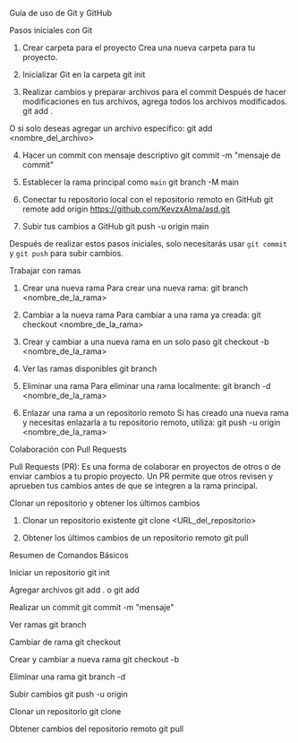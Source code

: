  Guía de uso de Git y GitHub

 Pasos iniciales con Git

 1. Crear carpeta para el proyecto
 Crea una nueva carpeta para tu proyecto.

 2. Inicializar Git en la carpeta
git init

 3. Realizar cambios y preparar archivos para el commit
 Después de hacer modificaciones en tus archivos, agrega todos los archivos modificados.
git add .

 O si solo deseas agregar un archivo específico:
git add <nombre_del_archivo>

 4. Hacer un commit con mensaje descriptivo
git commit -m "mensaje de commit"

 5. Establecer la rama principal como `main`
git branch -M main

 6. Conectar tu repositorio local con el repositorio remoto en GitHub
git remote add origin https://github.com/KevzxAlma/asd.git

 7. Subir tus cambios a GitHub
git push -u origin main

Después de realizar estos pasos iniciales, solo necesitarás usar `git commit` y `git push` para subir cambios.

 Trabajar con ramas

 1. Crear una nueva rama
 Para crear una nueva rama:
git branch <nombre_de_la_rama>

2. Cambiar a la nueva rama
Para cambiar a una rama ya creada:
git checkout <nombre_de_la_rama>

3. Crear y cambiar a una nueva rama en un solo paso
git checkout -b <nombre_de_la_rama>

4. Ver las ramas disponibles
git branch

5. Eliminar una rama
Para eliminar una rama localmente:
git branch -d <nombre_de_la_rama>

6. Enlazar una rama a un repositorio remoto
 Si has creado una nueva rama y necesitas enlazarla a tu repositorio remoto, utiliza:
git push -u origin <nombre_de_la_rama>

 Colaboración con Pull Requests

 Pull Requests (PR): Es una forma de colaborar en proyectos de otros o de enviar cambios a tu propio proyecto.
 Un PR permite que otros revisen y aprueben tus cambios antes de que se integren a la rama principal.

 Clonar un repositorio y obtener los últimos cambios

 1. Clonar un repositorio existente
git clone <URL_del_repositorio>

 2. Obtener los últimos cambios de un repositorio remoto
git pull

 Resumen de Comandos Básicos

 Iniciar un repositorio
git init

 Agregar archivos
git add . o git add <archivo>

 Realizar un commit
git commit -m "mensaje"

 Ver ramas
git branch

 Cambiar de rama
git checkout <rama>

 Crear y cambiar a nueva rama
git checkout -b <rama>

 Eliminar una rama
git branch -d <rama>

 Subir cambios
git push -u origin <rama>

 Clonar un repositorio
git clone <URL>

 Obtener cambios del repositorio remoto
git pull

